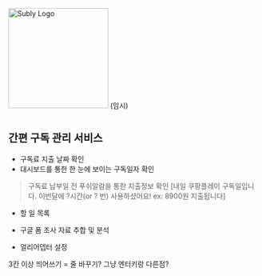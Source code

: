 <img width="200" height="200" alt="Subly Logo" src="https://github.com/user-attachments/assets/c944ccea-b8c0-468d-b626-baf39ace138c" />
(임시)




# <Subly>

## 간편 구독 관리 서비스

-  구독료 지출 날짜 확인
-  대시보드를 통한 한 눈에 보이는 구독일자 확인

> 구독료 납부일 전 푸쉬알람을 통한 지출정보 확인
> [내일 쿠팡플레이 구독일입니다. 이번달에 ?시간(or ? 번) 사용하셨어요! ex: 8900원 지출됩니다]
> 

- 할 일 목록

- 구글 폼 조사 자료 추합 및 분석
- 얼리어뎁터 설정



3칸 이상 띄어쓰기 = 줄 바꾸기? 그냥 엔터키랑 다른점?

